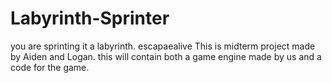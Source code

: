 # Labyrinth-Sprinter
you are sprinting it a labyrinth. escapaealive
This is midterm project made by Aiden and Logan.
this will contain both a game engine made by us and a code for the game.